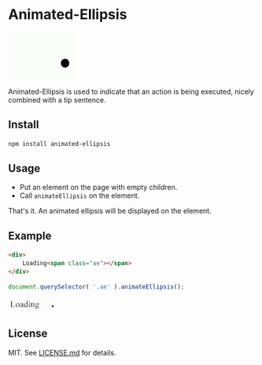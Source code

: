 # Animated-Ellipsis #

![screenshot](animated-ellipsis.gif)

Animated-Ellipsis is used to indicate that an action is being executed, nicely combined with a tip sentence.

## Install ##

```sh
npm install animated-ellipsis
```

## Usage ##

* Put an element on the page with empty children.
* Call `animateEllipsis` on the element.

That's it. An animated ellipsis will be displayed on the element.

## Example ##

```html
<div>
    Loading<span class="ae"></span>
</div>
```

```js
document.querySelector( '.ae' ).animateEllipsis();
```

![loading](loading.gif)

## License ##

MIT. See [LICENSE.md](http://github.com/szchenghuang/animated-ellipsis/blob/master/LICENSE.md) for details.
